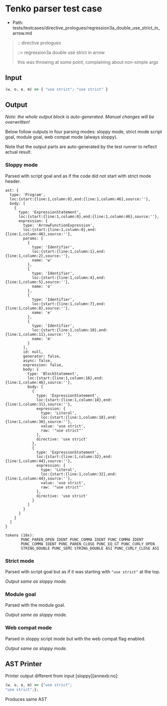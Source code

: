 # Tenko parser test case

- Path: tests/testcases/directive_prologues/regression3a_double_use_strict_in_arrow.md

> :: directive prologues
>
> ::> regression3a double use strict in arrow
>
> this was throwing at some point, complaining about non-simple args

## Input

`````js
(w, o, e, m) => { "use strict"; "use strict" }
`````

## Output

_Note: the whole output block is auto-generated. Manual changes will be overwritten!_

Below follow outputs in four parsing modes: sloppy mode, strict mode script goal, module goal, web compat mode (always sloppy).

Note that the output parts are auto-generated by the test runner to reflect actual result.

### Sloppy mode

Parsed with script goal and as if the code did not start with strict mode header.

`````
ast: {
  type: 'Program',
  loc:{start:{line:1,column:0},end:{line:1,column:46},source:''},
  body: [
    {
      type: 'ExpressionStatement',
      loc:{start:{line:1,column:0},end:{line:1,column:46},source:''},
      expression: {
        type: 'ArrowFunctionExpression',
        loc:{start:{line:1,column:0},end:{line:1,column:46},source:''},
        params: [
          {
            type: 'Identifier',
            loc:{start:{line:1,column:1},end:{line:1,column:2},source:''},
            name: 'w'
          },
          {
            type: 'Identifier',
            loc:{start:{line:1,column:4},end:{line:1,column:5},source:''},
            name: 'o'
          },
          {
            type: 'Identifier',
            loc:{start:{line:1,column:7},end:{line:1,column:8},source:''},
            name: 'e'
          },
          {
            type: 'Identifier',
            loc:{start:{line:1,column:10},end:{line:1,column:11},source:''},
            name: 'm'
          }
        ],
        id: null,
        generator: false,
        async: false,
        expression: false,
        body: {
          type: 'BlockStatement',
          loc:{start:{line:1,column:16},end:{line:1,column:46},source:''},
          body: [
            {
              type: 'ExpressionStatement',
              loc:{start:{line:1,column:18},end:{line:1,column:31},source:''},
              expression: {
                type: 'Literal',
                loc:{start:{line:1,column:18},end:{line:1,column:30},source:''},
                value: 'use strict',
                raw: '"use strict"'
              },
              directive: 'use strict'
            },
            {
              type: 'ExpressionStatement',
              loc:{start:{line:1,column:32},end:{line:1,column:44},source:''},
              expression: {
                type: 'Literal',
                loc:{start:{line:1,column:32},end:{line:1,column:44},source:''},
                value: 'use strict',
                raw: '"use strict"'
              },
              directive: 'use strict'
            }
          ]
        }
      }
    }
  ]
}

tokens (18x):
       PUNC_PAREN_OPEN IDENT PUNC_COMMA IDENT PUNC_COMMA IDENT
       PUNC_COMMA IDENT PUNC_PAREN_CLOSE PUNC_EQ_GT PUNC_CURLY_OPEN
       STRING_DOUBLE PUNC_SEMI STRING_DOUBLE ASI PUNC_CURLY_CLOSE ASI
`````

### Strict mode

Parsed with script goal but as if it was starting with `"use strict"` at the top.

_Output same as sloppy mode._

### Module goal

Parsed with the module goal.

_Output same as sloppy mode._

### Web compat mode

Parsed in sloppy script mode but with the web compat flag enabled.

_Output same as sloppy mode._

## AST Printer

Printer output different from input [sloppy][annexb:no]:

````js
(w, o, e, m) => {"use strict";
"use strict";};
````

Produces same AST
